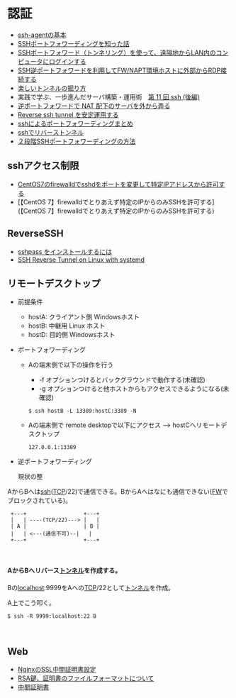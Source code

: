 
# 認証

- [ssh-agentの基本](https://qiita.com/yudoufu/items/82f752807893c63f06db)
- [SSHポートフォワーディングを知った話](https://qiita.com/Ayaka14/items/449e2236af4b8c2beb81)
- [SSHポートフォワード（トンネリング）を使って、遠隔地からLAN内のコンピュータにログインする](http://www.clear-code.com/blog/2014/9/12.html)
- [SSH逆ポートフォワードを利用してFW/NAPT環境ホストに外部からRDP接続する](http://www.prosper2.org/devwiki/index.php?plugin=related&page=SSH%E9%80%86%E3%83%9D%E3%83%BC%E3%83%88%E3%83%95%E3%82%A9%E3%83%AF%E3%83%BC%E3%83%89%E3%82%92%E5%88%A9%E7%94%A8%E3%81%97%E3%81%A6FW%2FNAPT%E7%92%B0%E5%A2%83%E3%83%9B%E3%82%B9%E3%83%88%E3%81%AB%E5%A4%96%E9%83%A8%E3%81%8B%E3%82%89RDP%E6%8E%A5%E7%B6%9A%E3%81%99%E3%82%8B) 
- [楽しいトンネルの掘り方](https://www.kmc.gr.jp/advent-calendar/ssh/2013/12/09/tunnel2.html)
- 実践で学ぶ、一歩進んだサーバ構築・運用術　[第 11 回 ssh (後編)](http://www.gcd.org/sengoku/docs/NikkeiLinux01-02/Welcome.ja.html)
- [逆ポートフォワードで NAT 配下のサーバを外から弄る](https://blog.kteru.net/remote-portfoward-tips/)
- [Reverse ssh tunnel を安定運用する](https://qiita.com/syoyo/items/d31e9db6851dfee3ef82)
- [sshによるポートフォワーディングまとめ](https://www.xmisao.com/2013/09/12/ssh-portforwarding.html)
- [sshでリバーストンネル](http://d.hatena.ne.jp/rougeref/20140502)
- [２段階SSHポートフォワーディングの方法]()


## sshアクセス制限

* [CentOS7のfirewalldでsshdをポートを変更して特定IPアドレスから許可する](https://tohokuaiki.hateblo.jp/entry/2018/01/26/CentOS7%E3%81%AEfirewalld%E3%81%A7sshd%E3%82%92%E3%83%9D%E3%83%BC%E3%83%88%E3%82%92%E5%A4%89%E6%9B%B4%E3%81%97%E3%81%A6%E7%89%B9%E5%AE%9AIP%E3%82%A2%E3%83%89%E3%83%AC%E3%82%B9%E3%81%8B%E3%82%89%E8%A8%B1)
* [【CentOS 7】firewalldでとりあえず特定のIPからのみSSHを許可する](【CentOS 7】firewalldでとりあえず特定のIPからのみSSHを許可する)



## ReverseSSH

* [sshpass をインストールするには](http://sig9.hatenablog.com/entry/2015/03/10/233527)
* [SSH Reverse Tunnel on Linux with systemd](https://blog.kylemanna.com/linux/ssh-reverse-tunnel-on-linux-with-systemd/)





## リモートデスクトップ

* 前提条件

  * hostA:  クライアント側  Windowsホスト
  * hostB: 中継用 Linux ホスト
  * hostD:  目的側 Windowsホスト

* ポートフォワーディング

  * Aの端末側で以下の操作を行う 

    * -f オプションつけるとバックグラウンドで動作する(未確認)
    * -g  オプションつけると他ホストからもアクセスできるようになる(未確認)

    ```
    $ ssh hostB -L 13389:hostC:3389 -N
    ```

  * Aの端末側で remote desktopで以下にアクセス --> hostCへリモートデスクトップ

    ```
    127.0.0.1:13389
    ```

* 逆ポートフォワーディング

   現状の整		

AからBへは[ssh](http://d.hatena.ne.jp/keyword/ssh)([TCP](http://d.hatena.ne.jp/keyword/TCP)/22)で通信できる。BからAへはなにも通信できない([FW](http://d.hatena.ne.jp/keyword/FW)でブロックされている)。

```
 +---+                  +---+
 |   | ----(TCP/22)---> |   |
 | A |                  | B |
 |   | <---(通信不可)--|   |
 +---+                  +---+

```

​			

#### AからBへリバース[トンネル](http://d.hatena.ne.jp/keyword/%A5%C8%A5%F3%A5%CD%A5%EB)を作成する。

Bの[localhost](http://d.hatena.ne.jp/keyword/localhost):9999をAへの[TCP](http://d.hatena.ne.jp/keyword/TCP)/22として[トンネル](http://d.hatena.ne.jp/keyword/%A5%C8%A5%F3%A5%CD%A5%EB)を作成。

A上でこう叩く。

```
$ ssh -R 9999:localhost:22 B
```

​	

## Web

* [NginxのSSL中間証明書設定](http://tsunokawa.hatenablog.com/entry/2014/09/24/114014)
* [RSA鍵、証明書のファイルフォーマットについて](https://qiita.com/kunichiko/items/12cbccaadcbf41c72735)
* [中間証明書](https://f5.com/jp/education/glossary/glossary136-21619)